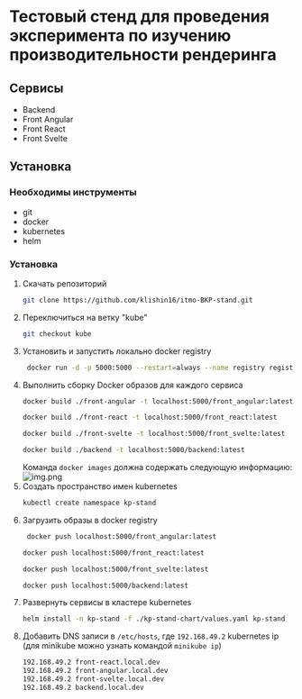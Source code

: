 # Тестовый стенд для проведения эксперимента по изучению производительности рендеринга

## Сервисы
- Backend
- Front Angular
- Front React
- Front Svelte

## Установка
### Необходимы инструменты
- git
- docker
- kubernetes
- helm
### Установка
1. Скачать репозиторий
    ```bash
    git clone https://github.com/klishin16/itmo-BKP-stand.git
    ```
2. Переключиться на ветку "kube"
    ```bash
    git checkout kube
    ```
3. Установить и запустить локально docker registry
   ```bash
    docker run -d -p 5000:5000 --restart=always --name registry registry:2
    ```
4. Выполнить сборку Docker образов для каждого сервиса
    ```bash
    docker build ./front-angular -t localhost:5000/front_angular:latest
    ```
    ```bash
    docker build ./front-react -t localhost:5000/front_react:latest
    ```
    ```bash
    docker build ./front-svelte -t localhost:5000/front_svelte:latest
    ```
    ```bash
    docker build ./backend -t localhost:5000/backend:latest
    ```
   Команда ```docker images``` должна содержать следующую информацию:
   ![img.png](img.png)
5. Создать пространство имен kubernetes
    ```bash
    kubectl create namespace kp-stand
    ```
6. Загрузить образы в docker registry
   ```bash
    docker push localhost:5000/front_angular:latest
    ```
    ```bash
    docker push localhost:5000/front_react:latest
    ```
    ```bash
    docker push localhost:5000/front_svelte:latest
    ```
    ```bash
    docker push localhost:5000/backend:latest
    ```
7. Развернуть сервисы в кластере kubernetes
    ```bash
    helm install -n kp-stand -f ./kp-stand-chart/values.yaml kp-stand  ./kp-stand-chart
    ```
8. Добавить DNS записи в `/etc/hosts`, где `192.168.49.2` kubernetes ip (для minikube можно узнать командой `minikube ip`)
   ```bash
   192.168.49.2 front-react.local.dev
   192.168.49.2 front-angular.local.dev
   192.168.49.2 front-svelte.local.dev
   192.168.49.2 backend.local.dev
   ```
